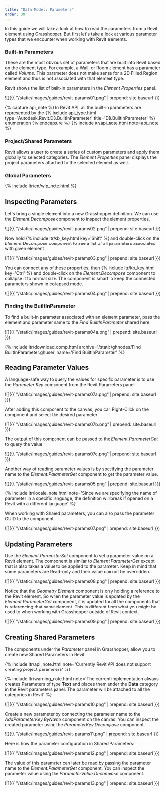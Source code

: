 ```yaml
---
title: "Data Model: Parameters"
order: 30
---
```


In this guide we will take a look at how to read the parameters from a Revit element using Grasshopper. But first let's take a look at various parameter types that we encounter when working with Revit elements.

### Built-in Parameters

These are the most obvious set of parameters that are built into Revit based on the element type. For example, a Wall, or Room element has a parameter called *Volume*. This parameter does not make sense for a 2D Filled Region element and thus is not associated with that element type.

Revit shows the list of built-in parameters in the *Element Properties* panel.

![]({{ "/static/images/guides/revit-params01.png" | prepend: site.baseurl }})

{% capture api_note %}
In Revit API, all the built-in parameters are represented by the {% include api_type.html type='Autodesk.Revit.DB.BuiltInParameter' title='DB.BuiltInParameter' %} enumeration
{% endcapture %}
{% include ltr/api_note.html note=api_note %}

### Project/Shared Parameters

Revit allows a user to create a series of custom parameters and apply them globally to selected categories. The *Element Properties* panel displays the project parameters attached to the selected element as well.

### Global Parameters

{% include ltr/en/wip_note.html %}


## Inspecting Parameters

Let's bring a single element into a new Grasshopper definition. We can use the *Element.Decompose* component to inspect the element properties.

![]({{ "/static/images/guides/revit-params02.png" | prepend: site.baseurl }})

Now hold {% include ltr/kb_key.html key='Shift' %} and double-click on the *Element.Decompose* component to see a list of all parameters associated with given element

![]({{ "/static/images/guides/revit-params03.png" | prepend: site.baseurl }})

You can connect any of these properties, then {% include ltr/kb_key.html key='Ctrl' %} and double-click on the *Element.Decompose* component to collapse it to normal size. The component is smart to keep the connected parameters shown in collapsed mode.

![]({{ "/static/images/guides/revit-params04.png" | prepend: site.baseurl }})

### Finding the BuiltInParameter

To find a built-in parameter associated with an element parameter, pass the element and parameter name to the *Find BuiltInParameter* shared here.

![]({{ "/static/images/guides/revit-params04a.png" | prepend: site.baseurl }})

{% include ltr/download_comp.html archive='/static/ghnodes/Find BuiltInParameter.ghuser' name='Find BuiltInParameter' %}

## Reading Parameter Values

A language-safe way to query the values for specific parameter is to use the *Parameter Key* component from the Revit Parameters panel

![]({{ "/static/images/guides/revit-params07a.png" | prepend: site.baseurl }})

After adding this component to the canvas, you can Right-Click on the component and select the desired parameter

![]({{ "/static/images/guides/revit-params07b.png" | prepend: site.baseurl }})

The output of this component can be passed to the *Element.ParameterGet* to query the value

![]({{ "/static/images/guides/revit-params07c.png" | prepend: site.baseurl }})

Another way of reading parameter values is by specifying the parameter name to the *Element.ParameterGet* component to get the parameter value.

![]({{ "/static/images/guides/revit-params05.png" | prepend: site.baseurl }})

{% include ltr/locale_note.html note='Since we are specifying the name of parameter in a specific language, the definition will break if opened on a Revit with a different language' %}

When working with Shared parameters, you can also pass the parameter GUID to the component

![]({{ "/static/images/guides/revit-params07.png" | prepend: site.baseurl }})

## Updating Parameters

Use the *Element.ParameterSet* component to set a parameter value on a Revit element. The component is similar to *Element.ParameterGet* except that is also takes a value to be applied to the parameter. Keep in mind that some parameters are Read-only and their value can not be overridden.


![]({{ "/static/images/guides/revit-params08.png" | prepend: site.baseurl }})

Notice that the *Geometry Element* component is only holding a reference to the Revit element. So when the parameter value is updated by the *Element.ParameterGet* component, it is updated for all the components that is referencing that same element. This is different from what you might be used to when working with Grasshopper outside of Revit context.

![]({{ "/static/images/guides/revit-params09.png" | prepend: site.baseurl }})


## Creating Shared Parameters

The components under the *Parameter* panel in Grasshopper, allow you to create new Shared Parameters in Revit.

{% include ltr/api_note.html note='Currently Revit API does not support creating project parameters' %}

{% include ltr/warning_note.html note='The current implementation always creates Parameters of type **Text** and places them under the **Data** category in the Revit parameters panel. The parameter will be attached to all the categories in Revit' %}

![]({{ "/static/images/guides/revit-params10.png" | prepend: site.baseurl }})

Create a new parameter by connecting the parameter name to the *AddParameterKey.ByName* component on the canvas. You can inspect the created parameter using the *ParameterKey.Decompose* component.

![]({{ "/static/images/guides/revit-params11.png" | prepend: site.baseurl }})

Here is how the parameter configuration in Shared Parameters:

![]({{ "/static/images/guides/revit-params12.png" | prepend: site.baseurl }})

The value of this parameter can later be read by passing the parameter name to the *Element.ParameterGet* component. You can inspect the parameter value using the *ParameterValue.Decompose* component.

![]({{ "/static/images/guides/revit-params13.png" | prepend: site.baseurl }})
